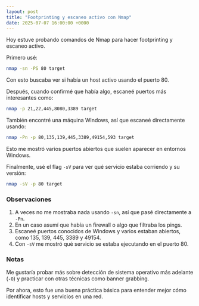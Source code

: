 ```yaml
---
layout: post
title: "Footprinting y escaneo activo con Nmap"
date: 2025-07-07 16:00:00 +0000
---
```


Hoy estuve probando comandos de Nmap para hacer footprinting y escaneo activo.

Primero usé:

```bash
nmap -sn -PS 80 target
```

Con esto buscaba ver si había un host activo usando el puerto 80.

Después, cuando confirmé que había algo, escaneé puertos más interesantes como:

```bash
nmap -p 21,22,445,8080,3389 target
```

También encontré una máquina Windows, así que escaneé directamente usando:

```bash
nmap -Pn -p 80,135,139,445,3389,49154,593 target
```

Esto me mostró varios puertos abiertos que suelen aparecer en entornos Windows.

Finalmente, usé el flag `-sV` para ver qué servicio estaba corriendo y su versión:

```bash
nmap -sV -p 80 target
```

### Observaciones

1. A veces no me mostraba nada usando `-sn`, así que pasé directamente a `-Pn`.
2. En un caso asumí que había un firewall o algo que filtraba los pings.
3. Escaneé puertos conocidos de Windows y varios estaban abiertos, como 135, 139, 445, 3389 y 49154.
4. Con `-sV` me mostró qué servicio se estaba ejecutando en el puerto 80.

### Notas

Me gustaría probar más sobre detección de sistema operativo más adelante (`-O`) y practicar con otras técnicas como banner grabbing.

Por ahora, esto fue una buena práctica básica para entender mejor cómo identificar hosts y servicios en una red.
